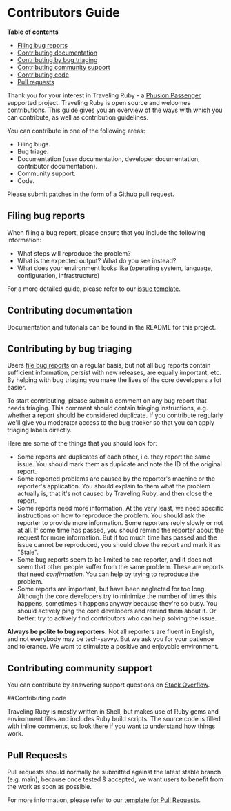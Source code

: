 # Contributors Guide

**Table of contents**

 * [Filing bug reports](#file_bugs)
 * [Contributing documentation](#contrib_docs)
 * [Contributing by bug triaging](#contrib_triag)
 * [Contributing community support](#contrib_support)
 * [Contributing code](#contrib_code)
 * [Pull requests](#pull_requests)

Thank you for your interest in Traveling Ruby - a [Phusion Passenger](https://www.phusionpassenger.com/) supported project. Traveling Ruby is open source and welcomes contributions. This guide gives you an overview of the ways with which you can contribute, as well as contribution guidelines.

You can contribute in one of the following areas:

 * Filing bugs.
 * Bug triage.
 * Documentation (user documentation, developer documentation, contributor documentation).
 * Community support.
 * Code.

Please submit patches in the form of a Github pull request.

<a name="file_bugs"></a>
## Filing bug reports

When filing a bug report, please ensure that you include the following information:

 * What steps will reproduce the problem?
 * What is the expected output? What do you see instead?
 * What does your environment looks like (operating system, language, configuration, infrastructure)

 For a more detailed guide, please refer to our [issue template](https://github.com/phusion/traveling-ruby/blob/main/issue_template.md).

<a name="contrib_docs"></a>
## Contributing documentation

Documentation and tutorials can be found in the README for this project.

<a name="contrib_tiag"></a>
## Contributing by bug triaging

Users [file bug reports](https://github.com/phusion/traveling-ruby/issues) on a regular basis, but not all bug reports contain sufficient information, persist with new releases, are equally important, etc. By helping with bug triaging you make the lives of the core developers a lot easier.

To start contributing, please submit a comment on any bug report that needs triaging. This comment should contain triaging instructions, e.g. whether a report should be considered duplicate. If you contribute regularly we'll give you moderator access to the bug tracker so that you can apply triaging labels directly.

Here are some of the things that you should look for:

 * Some reports are duplicates of each other, i.e. they report the same issue. You should mark them as duplicate and note the ID of the original report.
 * Some reported problems are caused by the reporter's machine or the reporter's application. You should explain to them what the problem actually is, that it's not caused by Traveling Ruby, and then close the report.
 * Some reports need more information. At the very least, we need specific instructions on how to reproduce the problem. You should ask the reporter to provide more information. Some reporters reply slowly or not at all. If some time has passed, you should remind the reporter about the request for more information. But if too much time has passed and the issue cannot be reproduced, you should close the report and mark it as "Stale".
 * Some bug reports seem to be limited to one reporter, and it does not seem that other people suffer from the same problem. These are reports that need _confirmation_. You can help by trying to reproduce the problem.
 * Some reports are important, but have been neglected for too long. Although the core developers try to minimize the number of times this happens, sometimes it happens anyway because they're so busy. You should actively ping the core developers and remind them about it. Or better: try to actively find contributors who can help solving the issue.

**Always be polite to bug reporters.** Not all reporters are fluent in English, and not everybody may be tech-savvy. But we ask you for your patience and tolerance. We want to stimulate a positive and enjoyable environment.

<a name="contrib_support"></a>
## Contributing community support

You can contribute by answering support questions on [Stack Overflow](https://stackoverflow.com/search?tab=newest&q=traveling%20ruby).

<a name="contrib_code"></a>
##Contributing code

Traveling Ruby is mostly written in Shell, but makes use of Ruby gems and environment files and includes Ruby build scripts. The source code is filled with inline comments, so look there if you want to understand how things work.

<a name="pull_requests"></a>
## Pull Requests

Pull requests should normally be submitted against the latest stable branch (e.g. main), because once tested & accepted, we want users to benefit from the work as soon as possible.

For more information, please refer to our [template for Pull Requests](https://github.com/phusion/traveling-ruby/blob/main/pull_request_template.md).
